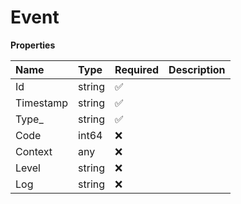 # Event

**Properties**

| Name      | Type   | Required | Description |
| :-------- | :----- | :------- | :---------- |
| Id        | string | ✅       |             |
| Timestamp | string | ✅       |             |
| Type\_    | string | ✅       |             |
| Code      | int64  | ❌       |             |
| Context   | any    | ❌       |             |
| Level     | string | ❌       |             |
| Log       | string | ❌       |             |
